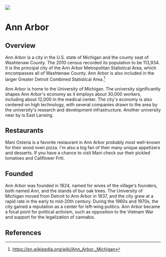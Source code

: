 <a href="https://essays.juncture-digital.org"><img src="/images/ve-button.png"></a>

<param ve-config 
       title="Ann Arbor" 
       author="Ron" 
       layout="vtl" banner="https://upload.wikimedia.org/wikipedia/commons/thumb/4/47/Downtown_Ann_Arbor%2C_2020-05-05.jpg/1024px-Downtown_Ann_Arbor%2C_2020-05-05.jpg">

# Ann Arbor

<param ve-map center="Q485172" zoom="8">

## Overview

<param ve-entity eid="Q12439" title="Detroit">
<param ve-entity eid="Q485172" title="Ann Arbor">
<param ve-entity eid="Q871265" title="East Lansing">

Ann Arbor is a city in the U.S. state of Michigan and the county seat of Washtenaw County. The 2010 census recorded its population to be 113,934. It is the principal city of the Ann Arbor Metropolitan Statistical Area, which encompasses all of Washtenaw County. Ann Arbor is also included in the larger Greater Detroit Combined Statistical Area.[^1]
<param ve-map primary center="Q485172" zoom="12" prefer-geojson>
<param ve-image iiif region="3201,1481,935,1540" url="https://upload.wikimedia.org/wikipedia/commons/0/02/Ann_Arbor_Art_Fair%2C_2019.jpg">

Ann Arbor is home to the University of Michigan. The university significantly shapes Ann Arbor's economy as it employs about 30,000 workers, including about 12,000 in the medical center. The city's economy is also centered on high technology, with several companies drawn to the area by the university's research and development infrastructure. Another university near by is East Lansing.
<param ve-map center="Q871265" zoom="12">

## Restaurants

Mani Osteria is a favorite restaurant in Ann Arbor probably most well-known for their wood oven pizza.  I'm also a big fan of their many unique appetizers and desserts.  If you have a chance to visit Mani check our their pickled tomatoes and Califlower Friti.  
<param ve-map show-labels center="Q485172" zoom="16">
<param ve-map-layer geojson url="ann-arbor-restaurants.json">

## Founded

Ann Arbor was founded in 1824, named for wives of the village's founders, both named Ann, and the stands of bur oak trees. The University of Michigan moved from Detroit to Ann Arbor in 1837, and the city grew at a rapid rate in the early to mid-20th century. During the 1960s and 1970s, the city gained a reputation as a center for left-wing politics. Ann Arbor became a focal point for political activism, such as opposition to the Vietnam War and support for the legalization of cannabis.

## References

[^1]:  https://en.wikipedia.org/wiki/Ann_Arbor,_Michigan
